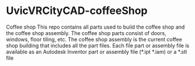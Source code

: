 # UvicVRCityCAD-coffeeShop
Coffee shop
This repo contains all parts used to build the coffee shop and the coffee shop assembly.
The coffee shop parts consist of doors, windows, floor tiling, etc.
The coffee shop assembly is the current coffee shop building that includes all the part files.
Each file part or assembly file is available as an Autodesk Inventor part or assembly file (*.ipt *.iam) or a *.stl file

